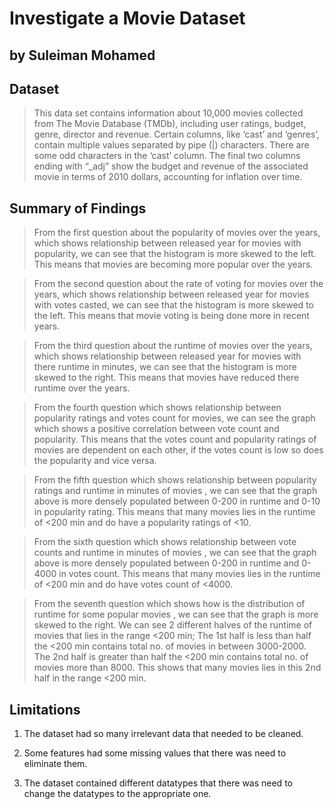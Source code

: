 # Investigate a Movie Dataset
## by Suleiman Mohamed


## Dataset

> This data set contains information about 10,000 movies collected from The Movie Database (TMDb), including user ratings, budget, genre, director and revenue. Certain columns, like ‘cast’ and ‘genres’, contain multiple values separated by pipe (|) characters. There are some odd characters in the ‘cast’ column. The final two columns ending with “_adj” show the budget and revenue of the associated movie in terms of 2010 dollars, accounting for inflation over time.

## Summary of Findings

> From the first question about the popularity of movies over the years, which shows relationship between released year for movies with popularity, we can see that the histogram is more skewed to the left. This means that movies are becoming more popular over the years.

> From the second question about the rate of voting for movies over the years, which shows relationship between released year for movies with votes casted, we can see that the histogram is more skewed to the left. This means that movie voting is being done more in recent years.

> From the third question about the runtime of movies over the years, which shows relationship between released year for movies with there runtime in minutes, we can see that the histogram is more skewed to the right. This means that movies have reduced there runtime over the years.

> From the fourth question which shows relationship between popularity ratings and votes count for movies, we can see the graph which shows a positive correlation between vote count and popularity. This means that the votes count and popularity ratings of movies are dependent on each other, if the votes count is low so does the popularity and vice versa.

> From the fifth question which shows relationship between popularity ratings and runtime in minutes of movies , we can see that the graph above is more densely populated between 0-200 in runtime and 0-10 in popularity rating. This means that many movies lies in the runtime of <200 min and do have a popularity ratings of <10.

> From the sixth question which shows relationship between vote counts and runtime in minutes of movies , we can see that the graph above is more densely populated between 0-200 in runtime and 0-4000 in votes count. This means that many movies lies in the runtime of <200 min and do have votes count of <4000.

> From the seventh question which shows how is the distribution of runtime for some popular movies , we can see that the graph is more skewed to the right. We can see 2 different halves of the runtime of movies that lies in the range <200 min; The 1st half is less than half the <200 min contains total no. of movies in between 3000-2000. The 2nd half is greater than half the <200 min contains total no. of movies more than 8000. This shows that many movies lies in this 2nd half in the range <200 min.

## Limitations

1.  The dataset had so many irrelevant data that needed to be cleaned.

2. Some features had some missing values that there was need to eliminate them.

3. The dataset contained different datatypes that there was need to change the datatypes to the appropriate one.